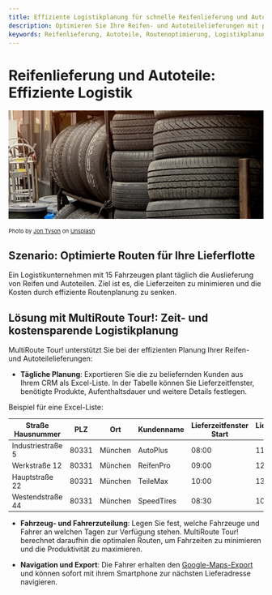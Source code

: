 ```yaml
---
title: Effiziente Logistikplanung für schnelle Reifenlieferung und Autoteile
description: Optimieren Sie Ihre Reifen- und Autoteilelieferungen mit präziser Einsatzplanung und Routenoptimierung. Reduzieren Sie Fahrzeiten, integrieren Sie umliegende Aufträge effizient und liefern Sie kostengünstig.
keywords: Reifenlieferung, Autoteile, Routenoptimierung, Logistikplanung, schnelle Lieferung, MultiRoute Tour, kostengünstig, Lieferung
---
```


# Reifenlieferung und Autoteile: Effiziente Logistik

![!](assets/reifen.jpg "Effiziente Routenplanung für Ersatzteillieferungen")

<div style="font-size: 11px">
Photo by <a href="https://unsplash.com/@jontyson?utm_content=creditCopyText&utm_medium=referral&utm_source=unsplash">Jon Tyson</a> on <a href="https://unsplash.com/photos/orange-traffic-cone-near-pile-of-vehicle-tires-rRaApBvfSkA?utm_content=creditCopyText&utm_medium=referral&utm_source=unsplash">Unsplash</a></div>

## Szenario: Optimierte Routen für Ihre Lieferflotte

Ein Logistikunternehmen mit 15 Fahrzeugen plant täglich die Auslieferung von Reifen und Autoteilen. Ziel ist es, die Lieferzeiten zu minimieren und die Kosten durch effiziente Routenplanung zu senken.

## Lösung mit MultiRoute Tour!: Zeit- und kostensparende Logistikplanung

MultiRoute Tour! unterstützt Sie bei der effizienten Planung Ihrer Reifen- und Autoteilelieferungen:

* **Tägliche Planung**: Exportieren Sie die zu beliefernden Kunden aus Ihrem CRM als Excel-Liste. In der Tabelle können Sie Lieferzeitfenster, benötigte Produkte, Aufenthaltsdauer und weitere Details festlegen.

Beispiel für eine Excel-Liste:

| Straße Hausnummer | PLZ  | Ort        | Kundenname | Lieferzeitfenster Start | Lieferzeitfenster Ende | Aufenthaltsdauer (Sek.) | 
|------------------|------|------------|------------|-------------------------|------------------------|-------------------------|
| Industriestraße 5 | 80331| München    | AutoPlus   | 08:00                   | 11:00                  | 1800                    | 
| Werkstraße 12     | 80331| München    | ReifenPro  | 09:00                   | 12:00                  | 1800                    |
| Hauptstraße 22    | 80331| München    | TeileMax   | 10:00                   | 13:00                  | 1800                    |
| Westendstraße 44  | 80331| München    | SpeedTires | 08:30                   | 10:00                  | 1800                    |

* **Fahrzeug- und Fahrerzuteilung**: Legen Sie fest, welche Fahrzeuge und Fahrer an welchen Tagen zur Verfügung stehen. MultiRoute Tour! berechnet daraufhin die optimalen Routen, um Fahrzeiten zu minimieren und die Produktivität zu maximieren.

* **Navigation und Export**: Die Fahrer erhalten den [Google-Maps-Export](../tour/#tour-exportieren) und können sofort mit ihrem Smartphone zur nächsten Lieferadresse navigieren.
